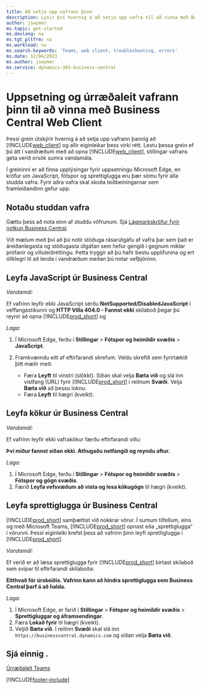```yaml
---
title: Að setja upp vafrann þinn
description: Lýsir því hvernig á að setja upp vafra til að vinna með Business Central og sasmþættum vörum.
author: jswymer
ms.topic: get-started
ms.devlang: na
ms.tgt_pltfrm: na
ms.workload: na
ms.search.keywords: 'Teams, web client, troubleshooting, errors'
ms.date: 12/04/2023
ms.author: jswymer
ms.service: dynamics-365-business-central
---
```

# Uppsetning og úrræðaleit vafrann þinn til að vinna með Business Central Web Client

Þessi grein útskýrir hvernig á að setja upp vafrann þannig að [!INCLUDE[web_client](includes/web_client.md)] og allir eiginleikar þess virki rétt. Lestu þessa grein ef þú átt í vandræðum með að opna [!INCLUDE[web_client](includes/web_client.md)], stillingar vafrans geta verið orsök sumra vandamála.

Í greininni er að finna upplýsingar fyrir uppsetningu Microsoft Edge, en kröfur um JavaScript, fótspor og sprettiglugga eru þær sömu fyrir alla studda vafra. Fyrir aðra vafra skal skoða leiðbeiningarnar sem framleiðandinn gefur upp.  

## Notaðu studdan vafra

Gættu þess að nota einn af studdu vöfrunum. Sjá [Lágmarkskröfur fyrir notkun Business Central](product-requirements.md#browsers).

Við mælum með því að þú notir stöðuga rásarútgáfu af vafra þar sem það er áreiðanlegasta og stöðugasta útgáfan sem hefur gengið í gegnum miklar prófanir og villuleiðréttingu. Þetta tryggir að þú hafir bestu upplifunina og ert ólíklegri til að lenda í vandræðum meðan þú notar vefþjóninn.  

## Leyfa JavaScript úr Business Central

*Vandamál:*

Ef vafrinn leyfir ekki JavaScript sérðu **NotSupported/DisabledJavaScript** í veffangastikunni og **HTTP Villa 404.0 - Fannst ekki** skilaboð þegar þú reynir að opna [!INCLUDE[prod_short](includes/prod_short.md)] og 

<!-- http://localhost:8080/NotSupported/DisabledJavaScript HTTP Error 404.0 - Not Found
The resource you are looking for has been removed, had its name changed, or is temporarily unavailable. -->

*Laga:*

1. Í Microsoft Edge, ferðu í **Stillingar** > **Fótspor og heimildir svæðis** > **JavaScript**.
2. Framkvæmdu eitt af eftirfarandi skrefum. Veldu skrefið sem fyrirtækið þitt mælir með:

    - Færa **Leyft** til vinstri (slökkt). Síðan skal velja **Bæta við** og slá inn vistfang (URL) fyrir [!INCLUDE[prod_short](includes/prod_short.md)] í reitnum **Svæði**. Velja **Bæta við** að þessu loknu.
    - Færa **Leyft** til hægri (kveikt).

## Leyfa kökur úr Business Central

*Vandamál:*

Ef vafrinn leyfir ekki vafrakökur færðu eftirfarandi villu:

**Því miður fannst síðan ekki. Athugaðu netfangið og reyndu aftur.** 

*Laga:*

1. Í Microsoft Edge, ferðu í **Stillingar** > **Fótspor og heimildir svæðis** > **Fótspor og gögn svæðis**.
2. Færið **Leyfa vefsvæðum að vista og lesa kökugögn** til hægri (kveikt).  

## <a name="popup"></a>Leyfa sprettiglugga úr Business Central

[!INCLUDE[prod_short](includes/prod_short.md)] samþættist við nokkrar vörur. Í sumum tilfellum, eins og með Microsoft Teams, [!INCLUDE[prod_short](includes/prod_short.md)] opnast eða „sprettiglugga“ í vörunni. Þessi eiginleiki krefst þess að vafrinn þinn leyfi sprettiglugga í [!INCLUDE[prod_short](includes/prod_short.md)].

*Vandamál:*

Ef verið er að læsa sprettiglugga fyrir [!INCLUDE[prod_short](includes/prod_short.md)] birtast skilaboð sem svipar til eftirfarandi skilaboða:

**Eitthvað fór úrskeiðis. Vafrinn kann að hindra sprettiglugga sem Business Central þarf á að halda.**

<!--
Something went wrong
Your browser may be blocking pop-ups needed by Business Central.

Change your browser settings to allow pop-ups or allow this for trusted domains, then try again.
If these settings are managed for your organization, you should contact your administrator for assistance.

Try again
-->
*Laga:*

1. Í Microsoft Edge, er farið í **Stillingar** > **Fótspor og heimildir svæðis** > **Sprettigluggar og áframsendingar**.
2. Færa **Lokað fyrir** til hægri (kveikt).
3. Veljið **Bæta við**. Í reitinn **Svæði** skal slá inn `https://businesscentral.dynamics.com` og síðan velja **Bæta við**.

## Sjá einnig .

[Úrræðaleit Teams](admin-teams-troubleshooting.md)  

[!INCLUDE[footer-include](includes/footer-banner.md)]
